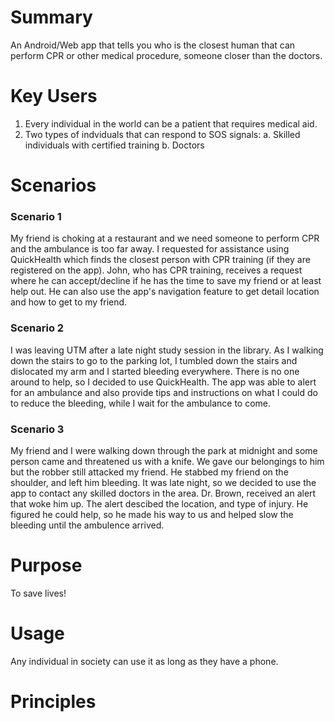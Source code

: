 # Summary
An Android/Web app that tells you who is the closest human that can perform
CPR or other medical procedure, someone closer than the doctors.


# Key Users
1. Every individual in the world can be a patient that requires medical aid.
2. Two types of indviduals that can respond to SOS signals:
  a. Skilled individuals with certified training
  b. Doctors 
  
  
# Scenarios

### Scenario 1

My friend is choking at a restaurant and we need someone to perform CPR and the ambulance is too far away. I requested for assistance using QuickHealth which finds the closest person with CPR training (if they are registered on the app). John, who has CPR training, receives a request where he can accept/decline if he has the time to save my friend or at least help out. He can also use the app's navigation feature to get detail location and how to get to my friend.

### Scenario 2 

I was leaving UTM after a late night study session in the library. As I walking down the stairs to go to the parking lot, I tumbled down the stairs and dislocated my arm and I started bleeding everywhere. There is no one around to help, so I decided to use QuickHealth. The app was able to alert for an ambulance and also provide tips and instructions on what I could do to reduce the bleeding, while I wait for the ambulance to come. 

### Scenario 3

My friend and I were walking down through the park at midnight and some person came and threatened us with a knife. We gave our belongings to him but the robber still attacked my friend. He stabbed my friend on the shoulder, and left him bleeding. It was late night, so we decided to use the app to contact any skilled doctors in the area. Dr. Brown, received an alert that woke him up. The alert descibed the location, and type of injury. He figured he could help, so he made his way to us and helped slow the bleeding until the ambulence arrived. 

# Purpose 
To save lives!

# Usage
Any individual in society can use it as long as they have a phone.

# Principles

